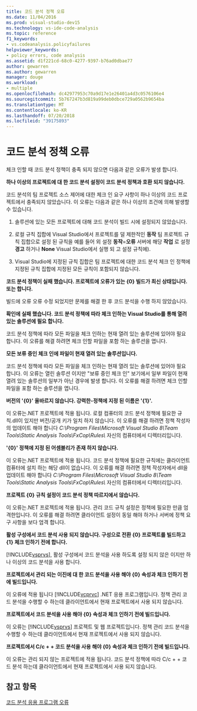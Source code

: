 ```yaml
---
title: 코드 분석 정책 오류
ms.date: 11/04/2016
ms.prod: visual-studio-dev15
ms.technology: vs-ide-code-analysis
ms.topic: reference
f1_keywords:
- vs.codeanalysis.policyfailures
helpviewer_keywords:
- policy errors, code analysis
ms.assetid: d1f221cd-68c0-4277-9397-b76ad0dbae77
author: gewarren
ms.author: gewarren
manager: douge
ms.workload:
- multiple
ms.openlocfilehash: dc42977953c70a9d17e1e26401a4d3c0576106e4
ms.sourcegitcommit: 5b767247b3d819a99deb0dbce729a0562b9654ba
ms.translationtype: MT
ms.contentlocale: ko-KR
ms.lasthandoff: 07/20/2018
ms.locfileid: "39175893"
---
```

# <a name="code-analysis-policy-errors"></a>코드 분석 정책 오류
체크 인할 때 코드 분석 정책이 충족 되지 않으면 다음과 같은 오류가 발생 합니다.

 **하나 이상의 프로젝트에 대 한 코드 분석 설정이 코드 분석 정책과 호환 되지 않습니다.**

 코드 분석의 팀 프로젝트 소스 제어에 대한 체크 인 요구 사항이 하나 이상의 코드 프로젝트에서 충족되지 않았습니다. 이 오류는 다음과 같은 하나 이상의 조건에 의해 발생할 수 있습니다.

1.  솔루션에 있는 모든 프로젝트에 대해 코드 분석이 빌드 시에 설정되지 않았습니다.

2.  로컬 규칙 집합에 Visual Studio에서 프로젝트를 덜 제한적인 **동작** 팀 프로젝트 규칙 집합으로 설정 된 규칙을 예를 들어 외 설정 **동작**=**오류**  서버에 해당 **작업** 로 설정 **경고** 하거나 **None** Visual Studio에서 실행 되 고 설정 규칙에).

3.  Visual Studio에 지정된 규칙 집합은 팀 프로젝트에 대한 코드 분석 체크 인 정책에 지정된 규칙 집합에 지정된 모든 규칙이 포함되지 않습니다.

 **코드 분석 정책이 실패 했습니다. 프로젝트에 오류가 있는 {0} 빌드가 최신 상태입니다. 또는 합니다.**

 빌드에 오류 오류 수정 되었지만 문제를 해결 한 후 코드 분석을 수행 하지 않았습니다.

 **확인에 실패 했습니다. 코드 분석 정책에 따라 체크 인하는 Visual Studio를 통해 열려 있는 솔루션에 필요 합니다.**

 코드 분석 정책에 따라 모든 파일을 체크 인하는 현재 열려 있는 솔루션에 있어야 필요 합니다. 이 오류를 해결 하려면 체크 인할 파일을 포함 하는 솔루션을 엽니다.

 **모든 보류 중인 체크 인에 파일이 현재 열려 있는 솔루션입니다.**

 코드 분석 정책에 따라 모든 파일을 체크 인하는 현재 열려 있는 솔루션에 있어야 필요 합니다. 이 오류는 열린 솔루션 이지만 "보류 중인 체크 인" 보기에서 일부 파일이 현재 열려 있는 솔루션의 일부가 아닌 경우에 발생 합니다. 이 오류를 해결 하려면 체크 인할 파일을 포함 하는 솔루션을 엽니다.

 **버전의 '{0}' 올바르지 않습니다. 강력한-정책에 지정 된 이름은 '{1}'.**

 이 오류는.NET 프로젝트에 적용 됩니다. 로컬 컴퓨터의 코드 분석 정책에 필요한 규칙.dll이 있지만 버전/공개 키가 일치 하지 않습니다. 이 오류를 해결 하려면 정책 작성자의 업데이트 해야 합니다 *C:\Program Files\Microsoft Visual Studio 8\Team Tools\Static Analysis Tools\FxCop\Rules\\*  자신의 컴퓨터에서 디렉터리입니다.

 **'{0}' 정책에 지정 된 어셈블리가 존재 하지 않습니다.**

 이 오류는.NET 프로젝트에 적용 됩니다. 코드 분석 정책에 필요한 규칙에는 클라이언트 컴퓨터에 설치 하는 해당 dll이 없습니다. 이 오류를 해결 하려면 정책 작성자에서 dll을 업데이트 해야 합니다 *C:\Program Files\Microsoft Visual Studio 8\Team Tools\Static Analysis Tools\FxCop\Rules\\*  자신의 컴퓨터에서 디렉터리입니다.

 **프로젝트 {0} 규칙 설정이 코드 분석 정책 따르지에서 않습니다.**

 이 오류는.NET 프로젝트에 적용 됩니다. 관리 코드 규칙 설정은 정책에 필요한 만큼 엄격한입니다. 이 오류를 해결 하려면 클라이언트 설정이 동일 해야 하거나 서버에 정책 요구 사항을 보다 엄격 합니다.

 **활성 구성에서 코드 분석 사용 되지 않습니다. 구성으로 전환 {0} 프로젝트를 빌드하고 {1} 체크 인하기 전에 합니다.**

 [!INCLUDE[vsprvs](../code-quality/includes/vsprvs_md.md)], 활성 구성에서 코드 분석을 사용 하도록 설정 되지 않은 이지만 하나 이상의 코드 분석을 사용 합니다.

 **프로젝트에서 관리 되는 이진에 대 한 코드 분석을 사용 해야 {0} 속성과 체크 인하기 전에 빌드입니다.**

 이 오류에 적용 됩니다 [!INCLUDE[vcprvc](../code-quality/includes/vcprvc_md.md)] .NET 응용 프로그램입니다. 정책 관리 코드 분석을 수행할 수 하는데 클라이언트에서 현재 프로젝트에서 사용 되지 않습니다.

 **프로젝트에서 코드 분석을 사용 해야 {0} 속성과 체크 인하기 전에 빌드입니다.**

 이 오류는 [!INCLUDE[vsprvs](../code-quality/includes/vsprvs_md.md)] 프로젝트 및 웹 프로젝트입니다. 정책 관리 코드 분석을 수행할 수 하는데 클라이언트에서 현재 프로젝트에서 사용 되지 않습니다.

 **프로젝트에서 C/c + + 코드 분석을 사용 해야 {0} 속성과 체크 인하기 전에 빌드입니다.**

 이 오류는 관리 되지 않는 프로젝트에 적용 됩니다. 코드 분석 정책에 따라 C/c + + 코드 분석 하는데 클라이언트에서 현재 프로젝트에서 사용 되지 않습니다.

## <a name="see-also"></a>참고 항목
 [코드 분석 응용 프로그램 오류](../code-quality/code-analysis-application-errors.md)
